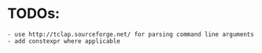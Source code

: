 # TODOs:
	- use http://tclap.sourceforge.net/ for parsing command line arguments
 	- add constexpr where applicable
